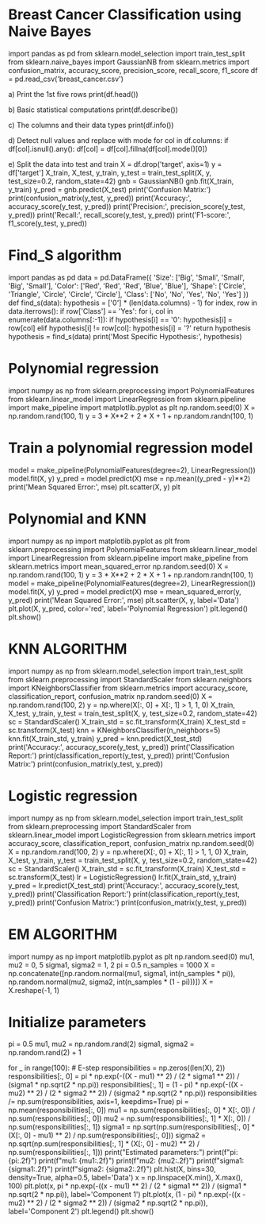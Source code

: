 # Breast Cancer Classification using Naive Bayes

import pandas as pd
from sklearn.model_selection import train_test_split
from sklearn.naive_bayes import GaussianNB
from sklearn.metrics import confusion_matrix, accuracy_score, precision_score, recall_score, f1_score
df = pd.read_csv('breast_cancer.csv')

a) Print the 1st five rows
print(df.head())

b) Basic statistical computations
print(df.describe())

c) The columns and their data types
print(df.info())

d) Detect null values and replace with mode
for col in df.columns:
    if df[col].isnull().any():
        df[col] = df[col].fillna(df[col].mode()[0])

e) Split the data into test and train
X = df.drop('target', axis=1)
y = df['target']
X_train, X_test, y_train, y_test = train_test_split(X, y, test_size=0.2, random_state=42)
gnb = GaussianNB()
gnb.fit(X_train, y_train)
y_pred = gnb.predict(X_test)
print('Confusion Matrix:')
print(confusion_matrix(y_test, y_pred))
print('Accuracy:', accuracy_score(y_test, y_pred))
print('Precision:', precision_score(y_test, y_pred))
print('Recall:', recall_score(y_test, y_pred))
print('F1-score:', f1_score(y_test, y_pred))


 # Find_S algorithm
 
 import pandas as pd
data = pd.DataFrame({
    'Size': ['Big', 'Small', 'Small', 'Big', 'Small'],
    'Color': ['Red', 'Red', 'Red', 'Blue', 'Blue'],
    'Shape': ['Circle', 'Triangle', 'Circle', 'Circle', 'Circle'],
    'Class': ['No', 'No', 'Yes', 'No', 'Yes']
})
def find_s(data):
    hypothesis = ['0'] * (len(data.columns) - 1)
    for index, row in data.iterrows():
        if row['Class'] == 'Yes':
            for i, col in enumerate(data.columns[:-1]):
                if hypothesis[i] == '0':
                    hypothesis[i] = row[col]
                elif hypothesis[i] != row[col]:
                    hypothesis[i] = '?'
    return hypothesis
hypothesis = find_s(data)
print('Most Specific Hypothesis:', hypothesis)

# Polynomial regression
 
import numpy as np
from sklearn.preprocessing import PolynomialFeatures
from sklearn.linear_model import LinearRegression
from sklearn.pipeline import make_pipeline
import matplotlib.pyplot as plt
np.random.seed(0)
X = np.random.rand(100, 1)
y = 3 * X**2 + 2 * X + 1 + np.random.randn(100, 1)
# Train a polynomial regression model
model = make_pipeline(PolynomialFeatures(degree=2), LinearRegression())
model.fit(X, y)
y_pred = model.predict(X)
mse = np.mean((y_pred - y)**2)
print('Mean Squared Error:', mse)
plt.scatter(X, y)
plt

# Polynomial and KNN
 
import numpy as np
import matplotlib.pyplot as plt
from sklearn.preprocessing import PolynomialFeatures
from sklearn.linear_model import LinearRegression
from sklearn.pipeline import make_pipeline
from sklearn.metrics import mean_squared_error
np.random.seed(0)
X = np.random.rand(100, 1)
y = 3 * X**2 + 2 * X + 1 + np.random.randn(100, 1)
model = make_pipeline(PolynomialFeatures(degree=2), LinearRegression())
model.fit(X, y)
y_pred = model.predict(X)
mse = mean_squared_error(y, y_pred)
print('Mean Squared Error:', mse)
plt.scatter(X, y, label='Data')
plt.plot(X, y_pred, color='red', label='Polynomial Regression')
plt.legend()
plt.show()

# KNN ALGORITHM
 
import numpy as np
from sklearn.model_selection import train_test_split
from sklearn.preprocessing import StandardScaler
from sklearn.neighbors import KNeighborsClassifier
from sklearn.metrics import accuracy_score, classification_report, confusion_matrix
np.random.seed(0)
X = np.random.rand(100, 2)
y = np.where(X[:, 0] + X[:, 1] > 1, 1, 0)
X_train, X_test, y_train, y_test = train_test_split(X, y, test_size=0.2, random_state=42)
sc = StandardScaler()
X_train_std = sc.fit_transform(X_train)
X_test_std = sc.transform(X_test)
knn = KNeighborsClassifier(n_neighbors=5)
knn.fit(X_train_std, y_train)
y_pred = knn.predict(X_test_std)
print('Accuracy:', accuracy_score(y_test, y_pred))
print('Classification Report:')
print(classification_report(y_test, y_pred))
print('Confusion Matrix:')
print(confusion_matrix(y_test, y_pred))

# Logistic regression
 
import numpy as np
from sklearn.model_selection import train_test_split
from sklearn.preprocessing import StandardScaler
from sklearn.linear_model import LogisticRegression
from sklearn.metrics import accuracy_score, classification_report, confusion_matrix
np.random.seed(0)
X = np.random.rand(100, 2)
y = np.where(X[:, 0] + X[:, 1] > 1, 1, 0)
X_train, X_test, y_train, y_test = train_test_split(X, y, test_size=0.2, random_state=42)
sc = StandardScaler()
X_train_std = sc.fit_transform(X_train)
X_test_std = sc.transform(X_test)
lr = LogisticRegression()
lr.fit(X_train_std, y_train)
y_pred = lr.predict(X_test_std)
print('Accuracy:', accuracy_score(y_test, y_pred))
print('Classification Report:')
print(classification_report(y_test, y_pred))
print('Confusion Matrix:')
print(confusion_matrix(y_test, y_pred))

# EM ALGORITHM

import numpy as np
import matplotlib.pyplot as plt
np.random.seed(0)
mu1, mu2 = 0, 5
sigma1, sigma2 = 1, 2
pi = 0.5
n_samples = 1000
X = np.concatenate([np.random.normal(mu1, sigma1, int(n_samples * pi)),
                    np.random.normal(mu2, sigma2, int(n_samples * (1 - pi)))])
X = X.reshape(-1, 1)
# Initialize parameters
pi = 0.5
mu1, mu2 = np.random.rand(2)
sigma1, sigma2 = np.random.rand(2) + 1

for _ in range(100):
    # E-step
    responsibilities = np.zeros((len(X), 2))
    responsibilities[:, 0] = pi * np.exp(-((X - mu1) ** 2) / (2 * sigma1 ** 2)) / (sigma1 * np.sqrt(2 * np.pi))
    responsibilities[:, 1] = (1 - pi) * np.exp(-((X - mu2) ** 2) / (2 * sigma2 ** 2)) / (sigma2 * np.sqrt(2 * np.pi))
    responsibilities /= np.sum(responsibilities, axis=1, keepdims=True)
    pi = np.mean(responsibilities[:, 0])
    mu1 = np.sum(responsibilities[:, 0] * X[:, 0]) / np.sum(responsibilities[:, 0])
    mu2 = np.sum(responsibilities[:, 1] * X[:, 0]) / np.sum(responsibilities[:, 1])
    sigma1 = np.sqrt(np.sum(responsibilities[:, 0] * (X[:, 0] - mu1) ** 2) / np.sum(responsibilities[:, 0]))
    sigma2 = np.sqrt(np.sum(responsibilities[:, 1] * (X[:, 0] - mu2) ** 2) / np.sum(responsibilities[:, 1]))
print("Estimated parameters:")
print(f"pi: {pi:.2f}")
print(f"mu1: {mu1:.2f}")
print(f"mu2: {mu2:.2f}")
print(f"sigma1: {sigma1:.2f}")
print(f"sigma2: {sigma2:.2f}")
plt.hist(X, bins=30, density=True, alpha=0.5, label='Data')
x = np.linspace(X.min(), X.max(), 100)
plt.plot(x, pi * np.exp(-((x - mu1) ** 2) / (2 * sigma1 ** 2)) / (sigma1 * np.sqrt(2 * np.pi)), label='Component 1')
plt.plot(x, (1 - pi) * np.exp(-((x - mu2) ** 2) / (2 * sigma2 ** 2)) / (sigma2 * np.sqrt(2 * np.pi)), label='Component 2')
plt.legend()
plt.show() 

